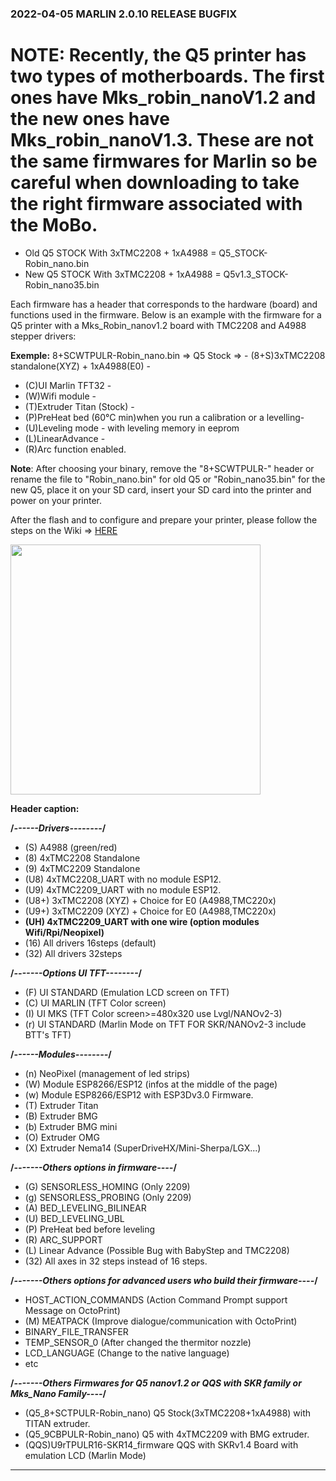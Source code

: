 ### 2022-04-05 MARLIN 2.0.10 RELEASE BUGFIX

 # **NOTE**: Recently, the Q5 printer has two types of motherboards. The first ones have Mks_robin_nanoV1.2 and the new ones have Mks_robin_nanoV1.3. These are not the same firmwares for Marlin so be careful when downloading to take the right firmware associated with the MoBo.

 - Old Q5 STOCK With 3xTMC2208 + 1xA4988 = Q5_STOCK-Robin_nano.bin
 - New Q5 STOCK With 3xTMC2208 + 1xA4988 = Q5v1.3_STOCK-Robin_nano35.bin

Each firmware has a header that corresponds to the hardware (board) and functions used in the firmware.
Below is an example with the firmware for a Q5 printer with a Mks_Robin_nanov1.2 board with TMC2208 and A4988 stepper drivers:

**Exemple:**
8+SCWTPULR-Robin_nano.bin => Q5 Stock
=> - (8+S)3xTMC2208 standalone(XYZ) + 1xA4988(E0) - 
   - (C)UI Marlin TFT32 - 
   - (W)Wifi module - 
   - (T)Extruder Titan (Stock) - 
   - (P)PreHeat bed (60°C min)when you run a calibration or a levelling- 
   - (U)Leveling mode - with leveling memory in eeprom
   - (L)LinearAdvance - 
   - (R)Arc function enabled.

  **Note**: After choosing your binary, remove the "8+SCWTPULR-" header or rename the file to "Robin_nano.bin" for old Q5 or "Robin_nano35.bin" for the new Q5,
  place it on your SD card, insert your SD card into the printer and power on your printer.
  
  After the flash and to configure and prepare your printer, please follow the steps on the Wiki => 
  [HERE](https://github.com/Foxies-CSTL/Marlin_2.0.x/wiki/2.SETTINGS-THE-PRINTER)
  
  <img width=400 src="https://github.com/Foxies-CSTL/Marlin_2.0.x/wiki/icons/FLSun-Wiki.png" />
  
  **Header caption:**

  **/*------Drivers--------*/**
  - (S) A4988 (green/red)
  - (8) 4xTMC2208 Standalone
  - (9) 4xTMC2209 Standalone
  - (U8) 4xTMC2208_UART with no module ESP12.
  - (U9) 4xTMC2209_UART with no module ESP12.
  - (U8+) 3xTMC2208 (XYZ) + Choice for E0 (A4988,TMC220x) 
  - (U9+) 3xTMC2209 (XYZ) + Choice for E0 (A4988,TMC220x)
  - **(UH) 4xTMC2209_UART with one wire (option modules Wifi/Rpi/Neopixel)**
  - (16) All drivers 16steps (default)
  - (32) All drivers 32steps

  **/*-------Options UI TFT--------*/**
  - (F) UI STANDARD (Emulation LCD screen on TFT)
  - (C) UI MARLIN (TFT Color screen)
  - (I) UI MKS (TFT Color screen>=480x320 use Lvgl/NANOv2-3)
  - (r) UI STANDARD (Marlin Mode on TFT FOR SKR/NANOv2-3 include BTT's TFT)

  **/*------Modules--------*/**
  - (n) NeoPixel (management of led strips)
  - (W) Module ESP8266/ESP12 (infos at the middle of the page)
  - (w) Module ESP8266/ESP12 with ESP3Dv3.0 Firmware.
  - (T) Extruder Titan
  - (B) Extruder BMG
  - (b) Extruder BMG mini
  - (O) Extruder OMG
  - (X) Extruder Nema14 (SuperDriveHX/Mini-Sherpa/LGX...)
  
  **/*-------Others options in firmware----*/**
  - (G) SENSORLESS_HOMING (Only 2209)
  - (g) SENSORLESS_PROBING (Only 2209)
  - (A) BED_LEVELING_BILINEAR
  - (U) BED_LEVELING_UBL
  - (P) PreHeat bed before leveling
  - (R) ARC_SUPPORT
  - (L) Linear Advance (Possible Bug with BabyStep and TMC2208)
  - (32) All axes in 32 steps instead of 16 steps.

  **/*-------Others options for advanced users who build their firmware----*/**
  - HOST_ACTION_COMMANDS (Action Command Prompt support Message on OctoPrint) 
  - (M) MEATPACK (Improve dialogue/communication with OctoPrint)
  - BINARY_FILE_TRANSFER
  - TEMP_SENSOR_0 (After changed the thermitor nozzle)
  - LCD_LANGUAGE (Change to the native language)
  - etc 
  
  **/*-------Others Firmwares for Q5 nanov1.2 or QQS with SKR family or Mks_Nano Family----*/**
  - (Q5_8+SCTPULR-Robin_nano)   Q5 Stock(3xTMC2208+1xA4988) with TITAN extruder. 
  - (Q5_9CBPULR-Robin_nano)     Q5 with 4xTMC2209 with BMG extruder.
  - (QQS)U9rTPULR16-SKR14_firmware QQS with SKRv1.4 Board with emulation LCD (Marlin Mode)
***
